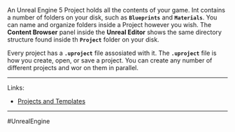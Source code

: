 An Unreal Engine 5 Project holds all the contents of your game. Int contains a number of folders on your disk, such as **`Blueprints`**  and **`Materials`**. You can name and organize folders inside a Project however you wish. The **Content Browser** panel inside the **Unreal Editor** shows the same directory structure found inside th **`Project`** folder on your disk.

Every project has a **`.uproject`** file assosiated with it. The **`.uproject`** file is how you create, open, or save a project. You can create any number of different projects and wor on them in parallel.

---
Links:
- [Projects and Templates](https://dev.epicgames.com/documentation/en-us/unreal-engine/working-with-projects-and-templates-in-unreal-engine)
---
#UnrealEngine 